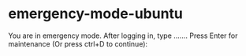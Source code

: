 # emergency-mode-ubuntu
You are in emergency mode. After logging in, type .......  Press Enter for maintenance (Or press ctrl+D to continue):
